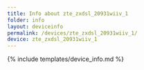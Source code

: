 ```yaml
---
title: Info about zte_zxdsl_20931wiiv_1
folder: info
layout: deviceinfo
permalink: /devices/zte_zxdsl_20931wiiv_1/
device: zte_zxdsl_20931wiiv_1
---
```

{% include templates/device_info.md %}
